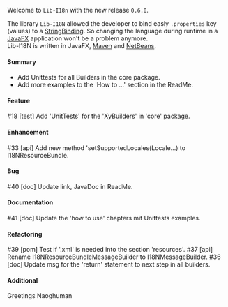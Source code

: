 Welcome to `Lib-I18n` with the new release `0.6.0`.

The library `Lib-I18N` allowed the developer to bind easly `.properties` key (values) 
to a [StringBinding]. So changing the language during runtime in a [JavaFX] application 
won't be a problem anymore.  
Lib-I18N is written in JavaFX, [Maven] and [NetBeans].



#### Summary
* Add Unittests for all Builders in the core package.
* Add more examples to the 'How to ...' section in the ReadMe.



#### Feature
#18 [test] Add 'UnitTests' for the 'XyBuilders' in 'core' package.



#### Enhancement
#33 [api] Add new method 'setSupportedLocales(Locale...) to I18NResourceBundle.



#### Bug
#40 [doc] Update link, JavaDoc in ReadMe.



#### Documentation
#41 [doc] Update the 'how to use' chapters mit Unittests examples.



#### Refactoring
#39 [pom] Test if '.xml' is needed into the section 'resources'.
#37 [api] Rename I18NResourceBundleMessageBuilder to I18NMessageBuilder.
#36 [doc] Update msg for the 'return' statement to next step in all builders.



#### Additional



Greetings
Naoghuman



[//]: # (Issues which will be integrated in this release)



[//]: # (Links)
[JavaFX]:http://docs.oracle.com/javase/8/javase-clienttechnologies.htm
[Maven]:http://maven.apache.org/
[NetBeans]:https://netbeans.org/
[StringBinding]:https://docs.oracle.com/javase/8/javafx/api/javafx/beans/binding/StringBinding.html
